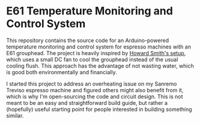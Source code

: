 # E61 Temperature Monitoring and Control System

This repository contains the source code for an Arduino-powered temperature
monitoring and control system for espresso machines with an E61 grouphead. The
project is heavily inspired by [Howard Smith's setup](https://www.home-barista.com/tips/guide-to-managing-hx-brew-temperatures-t64840.html), which uses a small DC
fan to cool the grouphead instead of the usual cooling flush. This approach has
the advantage of not wasting water, which is good both environmentally and
financially.

I started this project to address an overheating issue on my Sanremo Treviso
espresso machine and figured others might also benefit from it, which is why I'm
open-sourcing the code and circuit design. This is not meant to be an easy and
straightforward build guide, but rather a (hopefully) useful starting point for
people interested in building something similar.
